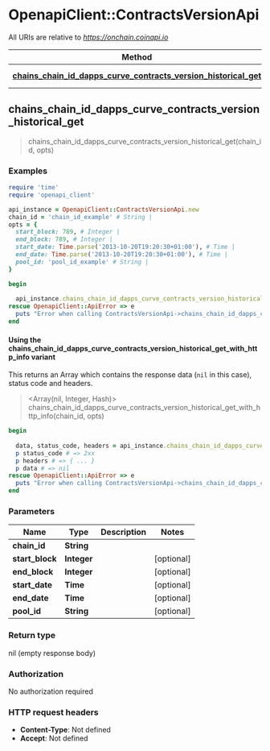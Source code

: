 # OpenapiClient::ContractsVersionApi

All URIs are relative to *https://onchain.coinapi.io*

| Method | HTTP request | Description |
| ------ | ------------ | ----------- |
| [**chains_chain_id_dapps_curve_contracts_version_historical_get**](ContractsVersionApi.md#chains_chain_id_dapps_curve_contracts_version_historical_get) | **GET** /chains/{chain_id}/dapps/curve/contractsVersion/historical |  |


## chains_chain_id_dapps_curve_contracts_version_historical_get

> chains_chain_id_dapps_curve_contracts_version_historical_get(chain_id, opts)



### Examples

```ruby
require 'time'
require 'openapi_client'

api_instance = OpenapiClient::ContractsVersionApi.new
chain_id = 'chain_id_example' # String | 
opts = {
  start_block: 789, # Integer | 
  end_block: 789, # Integer | 
  start_date: Time.parse('2013-10-20T19:20:30+01:00'), # Time | 
  end_date: Time.parse('2013-10-20T19:20:30+01:00'), # Time | 
  pool_id: 'pool_id_example' # String | 
}

begin
  
  api_instance.chains_chain_id_dapps_curve_contracts_version_historical_get(chain_id, opts)
rescue OpenapiClient::ApiError => e
  puts "Error when calling ContractsVersionApi->chains_chain_id_dapps_curve_contracts_version_historical_get: #{e}"
end
```

#### Using the chains_chain_id_dapps_curve_contracts_version_historical_get_with_http_info variant

This returns an Array which contains the response data (`nil` in this case), status code and headers.

> <Array(nil, Integer, Hash)> chains_chain_id_dapps_curve_contracts_version_historical_get_with_http_info(chain_id, opts)

```ruby
begin
  
  data, status_code, headers = api_instance.chains_chain_id_dapps_curve_contracts_version_historical_get_with_http_info(chain_id, opts)
  p status_code # => 2xx
  p headers # => { ... }
  p data # => nil
rescue OpenapiClient::ApiError => e
  puts "Error when calling ContractsVersionApi->chains_chain_id_dapps_curve_contracts_version_historical_get_with_http_info: #{e}"
end
```

### Parameters

| Name | Type | Description | Notes |
| ---- | ---- | ----------- | ----- |
| **chain_id** | **String** |  |  |
| **start_block** | **Integer** |  | [optional] |
| **end_block** | **Integer** |  | [optional] |
| **start_date** | **Time** |  | [optional] |
| **end_date** | **Time** |  | [optional] |
| **pool_id** | **String** |  | [optional] |

### Return type

nil (empty response body)

### Authorization

No authorization required

### HTTP request headers

- **Content-Type**: Not defined
- **Accept**: Not defined

